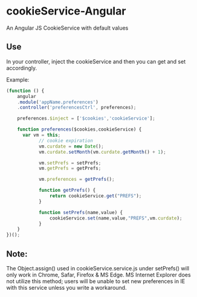 # cookieService-Angular
An Angular JS CookieService with default values

## Use
In your controller, inject the cookieService and then you can get and set accordingly.

Example:

```javascript
(function () {
	angular
    .module('appName.preferences')
    .controller('preferencesCtrl', preferences);

    preferences.$inject = ['$cookies','cookieService'];

    function preferences($cookies,cookieService) {
      var vm = this;
			// cookie expiration
			vm.curdate = new Date();
			vm.curdate.setMonth(vm.curdate.getMonth() + 1);

			vm.setPrefs = setPrefs;
			vm.getPrefs = getPrefs;

			vm.preferences = getPrefs();

			function getPrefs() {
				return cookieService.get("PREFS");
			}

			function setPrefs(name,value) {
				cookieService.set(name,value,"PREFS",vm.curdate);
			}
    }
})();
```

## Note:
The Object.assign() used in cookieService.service.js under setPrefs() will only work in Chrome, Safar, Firefox & MS Edge. MS Internet Explorer does not utilize this method; users will be unable to set new preferences in IE with this service unless you write a workaround.

